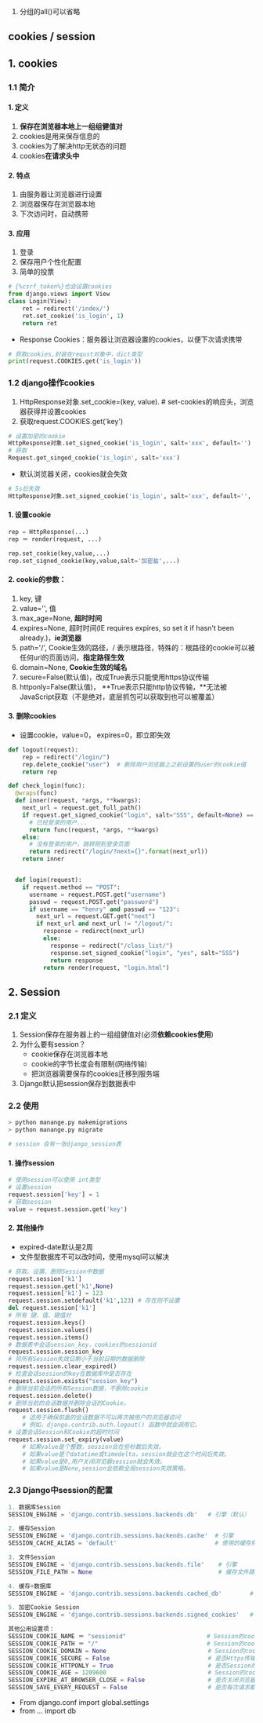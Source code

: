1. 分组的all()可以省略

## cookies / session

## 1. cookies

### 1.1 简介

#### 1. 定义

1. **保存在浏览器本地上一组组健值对**
2. cookies是用来保存信息的
3. cookies为了解决http无状态的问题
4. cookies**在请求头中**

#### 2. 特点

1. 由服务器让浏览器进行设置
2. 浏览器保存在浏览器本地
3. 下次访问时，自动携带

#### 3. 应用

1. 登录
2. 保存用户个性化配置
3. 简单的投票

```python
# {%csrf_token%}也会设置cookies
from django.views import View
class Login(View):
    ret = redirect('/index/')
    ret.set_cookie('is_login', 1)
    return ret
```

- Response Cookies：服务器让浏览器设置的cookies，以便下次请求携带

```python
# 获取cookies,封装在requst对象中，dict类型
print(request.COOKIES.get('is_login'))
```

### 1.2 django操作cookies

1. HttpResponse对象.set_cookie=(key, value).   # set-cookies的响应头，浏览器获得并设置cookies
2. 获取request.COOKIES.get('key')

```python
# 设置加密的cookie
HttpResponse对象.set_signed_cookie('is_login', salt='xxx', default='')
# 获取
Request.get_singed_cookie('is_login', salt='xxx')
```

-  默认浏览器关闭，cookies就会失效

```python
# 5s后失效
HttpResponse对象.set_signed_cookie('is_login', salt='xxx', default='', max_age=5)
```

#### 1. 设置cookie

```python
rep = HttpResponse(...)
rep ＝ render(request, ...)

rep.set_cookie(key,value,...)
rep.set_signed_cookie(key,value,salt='加密盐',...)
```

#### 2. cookie的参数：

1. key, 键
2. value='', 值
3. max_age=None, **超时时间**
4. expires=None, 超时时间(IE requires expires, so set it if hasn't been already.)，**ie浏览器**
5. path='/', Cookie生效的路径，/ 表示根路径，特殊的：根路径的cookie可以被任何url的页面访问，**指定路径生效**
6. domain=None, **Cookie生效的域名**
7. secure=False(默认值)，改成True表示只能使用https协议传输
8. httponly=False(默认值)， **True表示只能http协议传输，**无法被JavaScript获取（不是绝对，底层抓包可以获取到也可以被覆盖）

#### 3. 删除cookies

- 设置cookie，value=0， expires=0，即立即失效

```python
def logout(request):
    rep = redirect("/login/")
    rep.delete_cookie("user")  # 删除用户浏览器上之前设置的user的cookie值
    return rep
```

```python
def check_login(func):
  @wraps(func)
  def inner(request, *args, **kwargs):
    next_url = request.get_full_path()
    if request.get_signed_cookie("login", salt="SSS", default=None) == "yes":
      # 已经登录的用户...
      return func(request, *args, **kwargs)
    else:
      # 没有登录的用户，跳转刚到登录页面
      return redirect("/login/?next={}".format(next_url))
    return inner


  def login(request):
    if request.method == "POST":
      username = request.POST.get("username")
      passwd = request.POST.get("password")
      if username == "henry" and passwd == "123":
        next_url = request.GET.get("next")
        if next_url and next_url != "/logout/":
          response = redirect(next_url)
          else:
            response = redirect("/class_list/")
            response.set_signed_cookie("login", "yes", salt="SSS")
            return response
          return render(request, "login.html")
```

## 2. Session

### 2.1 定义

1. Session保存在服务器上的一组组健值对(必须**依赖cookies使用**)
2. 为什么要有session？
   - cookie保存在浏览器本地
   - cookie的字节长度会有限制(网络传输)
   - 把浏览器需要保存的cookies迁移到服务端
3. Django默认把session保存到数据表中

### 2.2 使用

```python
> python manange.py makemigrations
> python manange.py migrate

# session 会有一张django_session表
```

#### 1. 操作session

```python
# 使用session可以使用 int类型
# 设置session
request.session['key'] = 1
# 获取session
value = request.session.get('key')
```

#### 2. 其他操作

- expired-date默认是2周
- 文件型数据库不可以改时间，使用mysql可以解决

```python
# 获取、设置、删除Session中数据
request.session['k1']
request.session.get('k1',None)
request.session['k1'] = 123
request.session.setdefault('k1',123) # 存在则不设置
del request.session['k1']
# 所有 键、值、键值对
request.session.keys()
request.session.values()
request.session.items()
# 数据表中会话session_key，cookies的sessionid
request.session.session_key
# 将所有Session失效日期小于当前日期的数据删除
request.session.clear_expired()
# 检查会话session的key在数据库中是否存在
request.session.exists("session_key")
# 删除当前会话的所有Session数据，不删除cookie
request.session.delete()
# 删除当前的会话数据并删除会话的Cookie。
request.session.flush() 
    # 这用于确保前面的会话数据不可以再次被用户的浏览器访问
    # 例如，django.contrib.auth.logout() 函数中就会调用它。
# 设置会话Session和Cookie的超时时间
request.session.set_expiry(value)
    # 如果value是个整数，session会在些秒数后失效。
    # 如果value是个datatime或timedelta，session就会在这个时间后失效。
    # 如果value是0,用户关闭浏览器session就会失效。
    # 如果value是None,session会依赖全局session失效策略。
```

### 2.3 Django中session的配置

```python
1. 数据库Session
SESSION_ENGINE = 'django.contrib.sessions.backends.db'   # 引擎（默认）

2. 缓存Session
SESSION_ENGINE = 'django.contrib.sessions.backends.cache'  # 引擎
SESSION_CACHE_ALIAS = 'default'                            # 使用的缓存别名（默认内存缓存，也可以是memcache），此处别名依赖缓存的设置

3. 文件Session
SESSION_ENGINE = 'django.contrib.sessions.backends.file'    # 引擎
SESSION_FILE_PATH = None                                    # 缓存文件路径，如果为None，则使用tempfile模块获取一个临时地址tempfile.gettempdir() 

4. 缓存+数据库
SESSION_ENGINE = 'django.contrib.sessions.backends.cached_db'        # 引擎

5. 加密Cookie Session
SESSION_ENGINE = 'django.contrib.sessions.backends.signed_cookies'   # 引擎

其他公用设置项：
SESSION_COOKIE_NAME ＝ "sessionid"                       # Session的cookie保存在浏览器上时的key，即：sessionid＝随机字符串（默认）
SESSION_COOKIE_PATH ＝ "/"                               # Session的cookie保存的路径（默认）
SESSION_COOKIE_DOMAIN = None                             # Session的cookie保存的域名（默认）
SESSION_COOKIE_SECURE = False                            # 是否Https传输cookie（默认）
SESSION_COOKIE_HTTPONLY = True                           # 是否Session的cookie只支持http传输（默认）
SESSION_COOKIE_AGE = 1209600                             # Session的cookie失效日期（2周）（默认）
SESSION_EXPIRE_AT_BROWSER_CLOSE = False                  # 是否关闭浏览器使得Session过期（默认）
SESSION_SAVE_EVERY_REQUEST = False                       # 是否每次请求都保存Session，默认修改之后才保存（默认）
```

- From django.conf import global.settings
- from … import db





